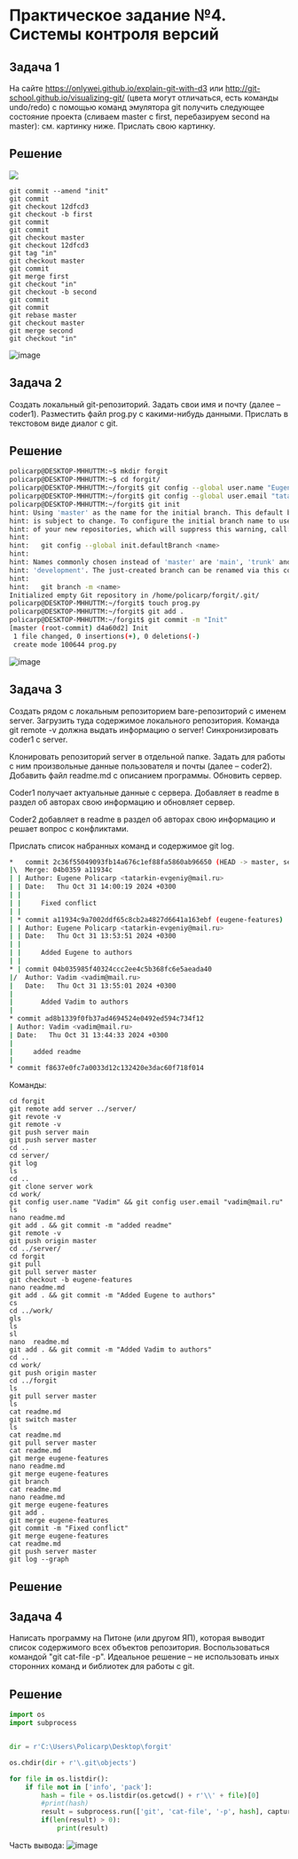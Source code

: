 # Практическое задание №4. Системы контроля версий

## Задача 1

На сайте https://onlywei.github.io/explain-git-with-d3 или http://git-school.github.io/visualizing-git/ (цвета могут отличаться, есть команды undo/redo) с помощью команд эмулятора git получить следующее состояние проекта (сливаем master с first, перебазируем second на master): см. картинку ниже. Прислать свою картинку.
## Решение
![](images/git.png)

```
git commit --amend "init"
git commit
git checkout 12dfcd3
git checkout -b first
git commit
git commit
git checkout master
git checkout 12dfcd3
git tag "in"
git checkout master
git commit
git merge first
git checkout "in"
git checkout -b second
git commit
git commit
git rebase master
git checkout master
git merge second
git checkout "in"
```

![image](https://github.com/user-attachments/assets/d155765d-2c93-4b1f-a5b9-0bf7dbb4da68)


## Задача 2

Создать локальный git-репозиторий. Задать свои имя и почту (далее – coder1). Разместить файл prog.py с какими-нибудь данными. Прислать в текстовом виде диалог с git.
## Решение

```bash
policarp@DESKTOP-MHHUTTM:~$ mkdir forgit
policarp@DESKTOP-MHHUTTM:~$ cd forgit/
policarp@DESKTOP-MHHUTTM:~/forgit$ git config --global user.name "Eugene Policarp"
policarp@DESKTOP-MHHUTTM:~/forgit$ git config --global user.email "tatarkin-evgeniy@mail.ru"
policarp@DESKTOP-MHHUTTM:~/forgit$ git init
hint: Using 'master' as the name for the initial branch. This default branch name
hint: is subject to change. To configure the initial branch name to use in all
hint: of your new repositories, which will suppress this warning, call:
hint:
hint:   git config --global init.defaultBranch <name>
hint:
hint: Names commonly chosen instead of 'master' are 'main', 'trunk' and
hint: 'development'. The just-created branch can be renamed via this command:
hint:
hint:   git branch -m <name>
Initialized empty Git repository in /home/policarp/forgit/.git/
policarp@DESKTOP-MHHUTTM:~/forgit$ touch prog.py
policarp@DESKTOP-MHHUTTM:~/forgit$ git add .
policarp@DESKTOP-MHHUTTM:~/forgit$ git commit -m "Init"
[master (root-commit) d4a60d2] Init
 1 file changed, 0 insertions(+), 0 deletions(-)
 create mode 100644 prog.py
```

![image](https://github.com/user-attachments/assets/034b551b-c6a0-435c-9463-14f49a5ff11f)


## Задача 3

Создать рядом с локальным репозиторием bare-репозиторий с именем server. Загрузить туда содержимое локального репозитория. Команда git remote -v должна выдать информацию о server! Синхронизировать coder1 с server.

Клонировать репозиторий server в отдельной папке. Задать для работы с ним произвольные данные пользователя и почты (далее – coder2). Добавить файл readme.md с описанием программы. Обновить сервер.

Coder1 получает актуальные данные с сервера. Добавляет в readme в раздел об авторах свою информацию и обновляет сервер.

Coder2 добавляет в readme в раздел об авторах свою информацию и решает вопрос с конфликтами.

Прислать список набранных команд и содержимое git log.


```bash
*   commit 2c36f55049093fb14a676c1ef88fa5860ab96650 (HEAD -> master, server/master)
|\  Merge: 04b0359 a11934c
| | Author: Eugene Policarp <tatarkin-evgeniy@mail.ru>
| | Date:   Thu Oct 31 14:00:19 2024 +0300
| |
| |     Fixed conflict
| |
| * commit a11934c9a7002ddf65c8cb2a4827d6641a163ebf (eugene-features)
| | Author: Eugene Policarp <tatarkin-evgeniy@mail.ru>
| | Date:   Thu Oct 31 13:53:51 2024 +0300
| |
| |     Added Eugene to authors
| |
* | commit 04b035985f40324ccc2ee4c5b368fc6e5aeada40
|/  Author: Vadim <vadim@mail.ru>
|   Date:   Thu Oct 31 13:55:01 2024 +0300
|
|       Added Vadim to authors
|
* commit ad8b1339f0fb37ad4694524e0492ed594c734f12
| Author: Vadim <vadim@mail.ru>
| Date:   Thu Oct 31 13:44:33 2024 +0300
|
|     added readme
|
* commit f8637e0fc7a0033d12c132420e3dac60f718f014
```

Команды:

```
cd forgit
git remote add server ../server/
git revote -v
git remote -v
git push server main
git push server master
cd ..
cd server/
git log
ls
cd ..
git clone server work
cd work/
git config user.name "Vadim" && git config user.email "vadim@mail.ru"
ls
nano readme.md
git add . && git commit -m "added readme"
git remote -v
git push origin master
cd ../server/
cd forgit
git pull
git pull server master
git checkout -b eugene-features
nano readme.md
git add . && git commit -m "Added Eugene to authors"
cs
cd ../work/
gls
ls
sl
nano  readme.md
git add . && git commit -m "Added Vadim to authors"
cd ..
cd work/
git push origin master
cd ../forgit
ls
git pull server master
ls
cat readme.md
git switch master
ls
cat readme.md
git pull server master
cat readme.md
git merge eugene-features
nano readme.md
git merge eugene-features
git branch
cat readme.md
nano readme.md
git merge eugene-features
git add .
git merge eugene-features
git commit -m "Fixed conflict"
git merge eugene-features
cat readme.md
git push server master
git log --graph
```

## Решение

## Задача 4

Написать программу на Питоне (или другом ЯП), которая выводит список содержимого всех объектов репозитория. Воспользоваться командой "git cat-file -p". Идеальное решение – не использовать иных сторонних команд и библиотек для работы с git.

## Решение

```python
import os
import subprocess


dir = r'C:\Users\Policarp\Desktop\forgit'

os.chdir(dir + r'\.git\objects')

for file in os.listdir():
    if file not in ['info', 'pack']:
        hash = file + os.listdir(os.getcwd() + r'\\' + file)[0]
        #print(hash)
        result = subprocess.run(['git', 'cat-file', '-p', hash], capture_output=True, text=True, shell=True).stdout
        if(len(result) > 0):
            print(result)
```

Часть вывода:
![image](https://github.com/user-attachments/assets/d73db890-0ae9-4970-920c-778918c51b42)
